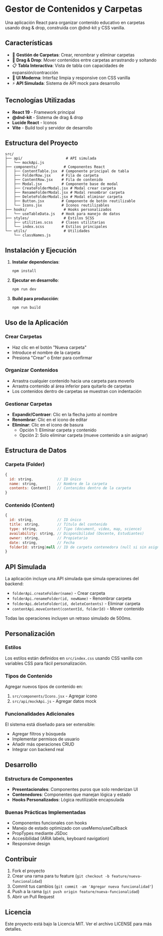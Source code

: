 # Gestor de Contenidos y Carpetas

Una aplicación React para organizar contenido educativo en carpetas usando drag & drop, construida con @dnd-kit y CSS vanilla.

## Características

- 📁 **Gestión de Carpetas**: Crear, renombrar y eliminar carpetas
- 🔄 **Drag & Drop**: Mover contenidos entre carpetas arrastrando y soltando
- 📋 **Tabla Interactiva**: Vista de tabla con capacidades de expansión/contracción
- 🎨 **UI Moderna**: Interfaz limpia y responsive con CSS vanilla
- ⚡ **API Simulada**: Sistema de API mock para desarrollo

## Tecnologías Utilizadas

- **React 19** - Framework principal
- **@dnd-kit** - Sistema de drag & drop
- **Lucide React** - Iconos
- **Vite** - Build tool y servidor de desarrollo

## Estructura del Proyecto

```
src/
├── api/                    # API simulada
│   └── mockApi.js
├── components/            # Componentes React
│   ├── ContentTable.jsx  # Componente principal de tabla
│   ├── FolderRow.jsx     # Fila de carpeta
│   ├── ContentRow.jsx    # Fila de contenido
│   ├── Modal.jsx         # Componente base de modal
│   ├── CreateFolderModal.jsx # Modal crear carpeta
│   ├── RenameFolderModal.jsx # Modal renombrar carpeta
│   ├── DeleteFolderModal.jsx # Modal eliminar carpeta
│   ├── Button.jsx        # Componente de botón reutilizable
│   └── Icons.jsx         # Iconos reutilizables
├── hooks/                 # Hooks personalizados
│   └── useTableData.js   # Hook para manejo de datos
├── styles/                # Estilos SCSS
│   ├── utilities.scss    # Clases utilitarias
│   └── index.scss        # Estilos principales
└── utils/                 # Utilidades
    └── classNames.js
```

## Instalación y Ejecución

1. **Instalar dependencias**:
   ```bash
   npm install
   ```

2. **Ejecutar en desarrollo**:
   ```bash
   npm run dev
   ```

3. **Build para producción**:
   ```bash
   npm run build
   ```

## Uso de la Aplicación

### Crear Carpetas
- Haz clic en el botón "Nueva carpeta"
- Introduce el nombre de la carpeta
- Presiona "Crear" o Enter para confirmar

### Organizar Contenidos
- Arrastra cualquier contenido hacia una carpeta para moverlo
- Arrastra contenido al área inferior para quitarlo de carpetas
- Los contenidos dentro de carpetas se muestran con indentación

### Gestionar Carpetas
- **Expandir/Contraer**: Clic en la flecha junto al nombre
- **Renombrar**: Clic en el icono de editar
- **Eliminar**: Clic en el icono de basura
  - Opción 1: Eliminar carpeta y contenido
  - Opción 2: Solo eliminar carpeta (mueve contenido a sin asignar)

## Estructura de Datos

### Carpeta (Folder)
```javascript
{
  id: string,           // ID único
  name: string,         // Nombre de la carpeta
  contents: Content[]   // Contenidos dentro de la carpeta
}
```

### Contenido (Content)
```javascript
{
  id: string,           // ID único
  title: string,        // Título del contenido
  type: string,         // Tipo (document, video, map, science)
  availability: string, // Disponibilidad (Docente, Estudiantes)
  owner: string,        // Propietario
  date: string,         // Fecha
  folderId: string|null // ID de carpeta contenedora (null si sin asignar)
}
```

## API Simulada

La aplicación incluye una API simulada que simula operaciones del backend:

- `folderApi.createFolder(name)` - Crear carpeta
- `folderApi.renameFolder(id, newName)` - Renombrar carpeta
- `folderApi.deleteFolder(id, deleteContents)` - Eliminar carpeta
- `contentApi.moveContent(contentId, folderId)` - Mover contenido

Todas las operaciones incluyen un retraso simulado de 500ms.

## Personalización

### Estilos
Los estilos están definidos en `src/index.css` usando CSS vanilla con variables CSS para fácil personalización.

### Tipos de Contenido
Agregar nuevos tipos de contenido en:
1. `src/components/Icons.jsx` - Agregar icono
2. `src/api/mockApi.js` - Agregar datos mock

### Funcionalidades Adicionales
El sistema está diseñado para ser extensible:
- Agregar filtros y búsqueda
- Implementar permisos de usuario
- Añadir más operaciones CRUD
- Integrar con backend real

## Desarrollo

### Estructura de Componentes
- **Presentacionales**: Componentes puros que solo renderizan UI
- **Contenedores**: Componentes que manejan lógica y estado
- **Hooks Personalizados**: Lógica reutilizable encapsulada

### Buenas Prácticas Implementadas
- Componentes funcionales con hooks
- Manejo de estado optimizado con useMemo/useCallback
- PropTypes mediante JSDoc
- Accesibilidad (ARIA labels, keyboard navigation)
- Responsive design

## Contribuir

1. Fork el proyecto
2. Crear una rama para tu feature (`git checkout -b feature/nueva-funcionalidad`)
3. Commit tus cambios (`git commit -am 'Agregar nueva funcionalidad'`)
4. Push a la rama (`git push origin feature/nueva-funcionalidad`)
5. Abrir un Pull Request

## Licencia

Este proyecto está bajo la Licencia MIT. Ver el archivo LICENSE para más detalles.
